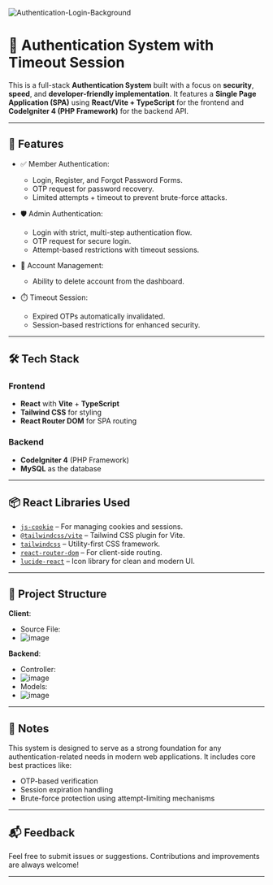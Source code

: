 ![Authentication-Login-Background](https://github.com/user-attachments/assets/3b8afeaa-8467-4ed6-acb6-8da879632714)

# 🔐 Authentication System with Timeout Session

This is a full-stack **Authentication System** built with a focus on **security**, **speed**, and **developer-friendly implementation**. It features a **Single Page Application (SPA)** using **React/Vite + TypeScript** for the frontend and **CodeIgniter 4 (PHP Framework)** for the backend API.

---

## 🚀 Features

- ✅ Member Authentication:
  - Login, Register, and Forgot Password Forms.
  - OTP request for password recovery.
  - Limited attempts + timeout to prevent brute-force attacks.

- 🛡️ Admin Authentication:
  - Login with strict, multi-step authentication flow.
  - OTP request for secure login.
  - Attempt-based restrictions with timeout sessions.

- 🧼 Account Management:
  - Ability to delete account from the dashboard.

- ⏱️ Timeout Session:
  - Expired OTPs automatically invalidated.
  - Session-based restrictions for enhanced security.

---

## 🛠️ Tech Stack

### Frontend
- **React** with **Vite** + **TypeScript**
- **Tailwind CSS** for styling
- **React Router DOM** for SPA routing

### Backend
- **CodeIgniter 4** (PHP Framework)
- **MySQL** as the database

---

## 📦 React Libraries Used

- [`js-cookie`](https://www.npmjs.com/package/js-cookie) – For managing cookies and sessions.
- [`@tailwindcss/vite`](https://www.npmjs.com/package/@tailwindcss/vite) – Tailwind CSS plugin for Vite.
- [`tailwindcss`](https://www.npmjs.com/package/tailwindcss) – Utility-first CSS framework.
- [`react-router-dom`](https://www.npmjs.com/package/react-router-dom) – For client-side routing.
- [`lucide-react`](https://www.npmjs.com/package/lucide-react) – Icon library for clean and modern UI.

---

## 📁 Project Structure

**Client**:
- Source File:
- ![image](https://github.com/user-attachments/assets/7ef5434b-cdad-4840-9824-b248a15ac28d)

**Backend**:
- Controller:
- ![image](https://github.com/user-attachments/assets/e716b401-0b3b-475a-9a32-8dc6d8fb8493)
- Models:
- ![image](https://github.com/user-attachments/assets/7574be66-2589-4c97-94b5-177e251b4992)


---

## 📌 Notes

This system is designed to serve as a strong foundation for any authentication-related needs in modern web applications. It includes core best practices like:
- OTP-based verification
- Session expiration handling
- Brute-force protection using attempt-limiting mechanisms

---

## 📬 Feedback

Feel free to submit issues or suggestions. Contributions and improvements are always welcome!

---

